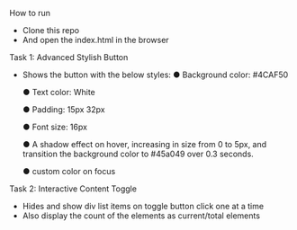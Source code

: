 How to run
  - Clone this repo
  - And open the index.html in the browser
    
Task 1: Advanced Stylish Button
  - Shows the button with the below styles:
    ● Background color: #4CAF50
    
    ● Text color: White
    
    ● Padding: 15px 32px
    
    ● Font size: 16px
    
    ● A shadow effect on hover, increasing in size from 0 to 5px, and
    transition the background color to #45a049 over 0.3 seconds.
    
    ● custom color on focus


Task 2: Interactive Content Toggle
  - Hides and show div list items on toggle button click one at a time
  - Also display the count of the elements as current/total elements
